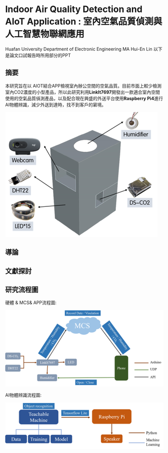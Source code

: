 # Indoor Air Quality Detection and AIoT Application  : 室內空氣品質偵測與人工智慧物聯網應用 
Huafan University Department of Electronic Engineering MA Hui-En Lin
以下是論文口試報告時所用部分的PPT

## 摘要
本研究旨在以 AIOT結合APP檢視室內辦公空間的空氣品質。目前市面上較少檢測室內CO2濃度的小型產品，所以此研究利用**LinkIt7697**開發出一款適合室內空間使用的空氣品質偵測產品，以及配合現在興盛的外送平台使用**Raspberry Pi4**進行AI物體辨識，減少外送到達時，找不到客戶的窘境。

![image](https://github.com/FeenLin/Master_of_Science_thesis/blob/master/Picture/1.png)

## 導論


## 文獻探討


## 研究流程圖
硬體 & MCS& APP流程圖:

![image](https://github.com/FeenLin/Master_of_Science_thesis/blob/master/Picture/2.png)

AI物體辨識流程圖:

![image](https://github.com/FeenLin/Master_of_Science_thesis/blob/master/Picture/3.png)


